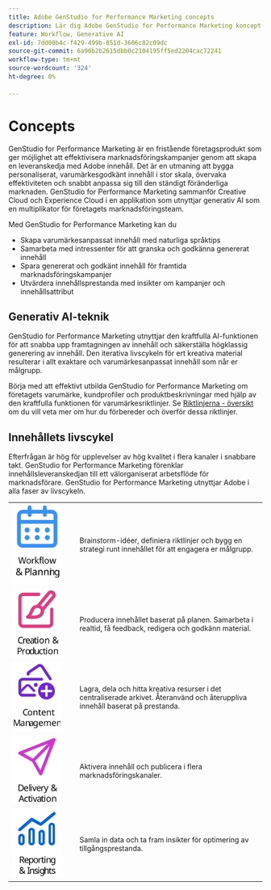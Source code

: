 ```yaml
---
title: Adobe GenStudio for Performance Marketing concepts
description: Lär dig Adobe GenStudio for Performance Marketing koncept och termer.
feature: Workflow, Generative AI
exl-id: 7dd00b4c-f429-499b-851d-3606c82c09dc
source-git-commit: 6a90b2b2615dbb0c2104195ff5ed2204cac72241
workflow-type: tm+mt
source-wordcount: '324'
ht-degree: 0%

---
```


# Concepts

GenStudio for Performance Marketing är en fristående företagsprodukt som ger möjlighet att effektivisera marknadsföringskampanjer genom att skapa en leveranskedja med Adobe innehåll. Det är en utmaning att bygga personaliserat, varumärkesgodkänt innehåll i stor skala, övervaka effektiviteten och snabbt anpassa sig till den ständigt föränderliga marknaden. GenStudio for Performance Marketing sammanför Creative Cloud och Experience Cloud i en applikation som utnyttjar generativ AI som en multiplikator för företagets marknadsföringsteam.

Med GenStudio for Performance Marketing kan du

- Skapa varumärkesanpassat innehåll med naturliga språktips
- Samarbeta med intressenter för att granska och godkänna genererat innehåll
- Spara genererat och godkänt innehåll för framtida marknadsföringskampanjer
- Utvärdera innehållsprestanda med insikter om kampanjer och innehållsattribut

## Generativ AI-teknik

GenStudio for Performance Marketing utnyttjar den kraftfulla AI-funktionen för att snabba upp framtagningen av innehåll och säkerställa högklassig generering av innehåll. Den iterativa livscykeln för ert kreativa material resulterar i allt exaktare och varumärkesanpassat innehåll som når er målgrupp.

Börja med att effektivt utbilda GenStudio for Performance Marketing om företagets varumärke, kundprofiler och produktbeskrivningar med hjälp av den kraftfulla funktionen för varumärkesriktlinjer. Se [Riktlinjerna - översikt](../user-guide/guidelines/overview.md) om du vill veta mer om hur du förbereder och överför dessa riktlinjer.

## Innehållets livscykel

Efterfrågan är hög för upplevelser av hög kvalitet i flera kanaler i snabbare takt. GenStudio for Performance Marketing förenklar innehållsleveranskedjan till ett välorganiserat arbetsflöde för marknadsförare. GenStudio for Performance Marketing utnyttjar Adobe i alla faser av livscykeln.

<table style="table-layout:fixed">
<tr style="border: 0;">
    <td style="width: 120px;">
       <img alt="kalender" src="../assets/csc-workflow-planning.svg" width="100">
    </td>
    <td>
        <p>Brainstorm-idéer, definiera riktlinjer och bygg en strategi runt innehållet för att engagera er målgrupp.</p>
    </td>
</tr>
<tr style="border: 0;">
    <td style="width: 120px;">
        <img alt="pensel och arbetsyta" src="../assets/csc-creation-production.svg" width="100">
    </td>
    <td>
        <p>Producera innehållet baserat på planen. Samarbeta i realtid, få feedback, redigera och godkänn material.</p>
    </td>
</tr>
<tr style="border: 0;">
    <td style="width: 120px;">
        <img alt="bilder med mera" src="../assets/csc-content-mgmt.svg" width="100">
    </td>
    <td>
        <p>Lagra, dela och hitta kreativa resurser i det centraliserade arkivet. Återanvänd och återuppliva innehåll baserat på prestanda.</p>
    </td>
</tr>
<tr style="border: 0;">
    <td style="width: 120px;">
        <img alt="pappersflygplan" src="../assets/csc-delivery-activation.svg" width="100">
    </td>
    <td>
        <p>Aktivera innehåll och publicera i flera marknadsföringskanaler.</P>
    </td>
</tr>
<tr style="border: 0;">
    <td style="width: 120px;">
        <img alt="diagram" src="../assets/csc-reporting-insights.svg" width="100">
    </td>
    <td>
        <p>Samla in data och ta fram insikter för optimering av tillgångsprestanda.</p>
    </td>
</tr>
</table>
